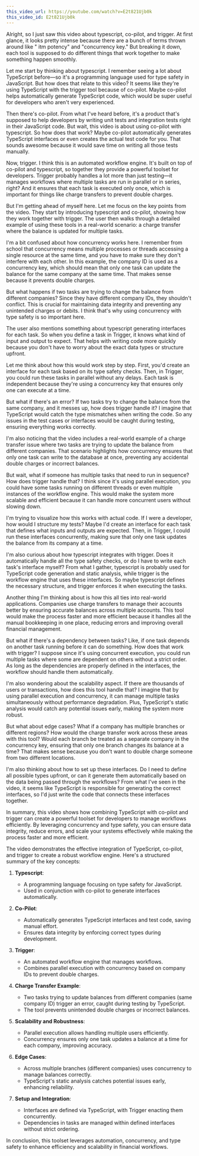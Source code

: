 ```yaml
---
this_video_url: https://youtube.com/watch?v=E2t821Ujb0k
this_video_id: E2t821Ujb0k
---
```

<think>
Alright, so I just saw this video about typescript, co-pilot, and trigger. At first glance, it looks pretty intense because there are a bunch of terms thrown around like " itm potency" and "concurrency key." But breaking it down, each tool is supposed to do different things that work together to make something happen smoothly.

Let me start by thinking about typescript. I remember seeing a lot about TypeScript before—so it's a programming language used for type safety in JavaScript. But how does that relate to this video? It seems like they're using TypeScript with the trigger tool because of co-pilot. Maybe co-pilot helps automatically generate TypeScript code, which would be super useful for developers who aren't very experienced.

Then there's co-pilot. From what I've heard before, it's a product that's supposed to help developers by writing unit tests and integration tests right in their JavaScript code. But wait, this video is about using co-pilot with typescript. So how does that work? Maybe co-pilot automatically generates TypeScript interfaces or even creates the actual test code for you. That sounds awesome because it would save time on writing all those tests manually.

Now, trigger. I think this is an automated workflow engine. It's built on top of co-pilot and typescript, so together they provide a powerful toolset for developers. Trigger probably handles a lot more than just testing—it manages workflows where multiple tasks are run in parallel or in series, right? And it ensures that each task is executed only once, which is important for things like charge transfers to prevent double charges.

But I'm getting ahead of myself here. Let me focus on the key points from the video. They start by introducing typescript and co-pilot, showing how they work together with trigger. The user then walks through a detailed example of using these tools in a real-world scenario: a charge transfer where the balance is updated for multiple tasks.

I'm a bit confused about how concurrency works here. I remember from school that concurrency means multiple processes or threads accessing a single resource at the same time, and you have to make sure they don't interfere with each other. In this example, the company ID is used as a concurrency key, which should mean that only one task can update the balance for the same company at the same time. That makes sense because it prevents double charges.

But what happens if two tasks are trying to change the balance from different companies? Since they have different company IDs, they shouldn't conflict. This is crucial for maintaining data integrity and preventing any unintended charges or debits. I think that's why using concurrency with type safety is so important here.

The user also mentions something about typescript generating interfaces for each task. So when you define a task in Trigger, it knows what kind of input and output to expect. That helps with writing code more quickly because you don't have to worry about the exact data types or structure upfront.

Let me think about how this would work step by step. First, you'd create an interface for each task based on its type safety checks. Then, in Trigger, you could run these tasks in parallel without any delays. Each task is independent because they're using a concurrency key that ensures only one can execute at a time.

But what if there's an error? If two tasks try to change the balance from the same company, and it messes up, how does trigger handle it? I imagine that TypeScript would catch the type mismatches when writing the code. So any issues in the test cases or interfaces would be caught during testing, ensuring everything works correctly.

I'm also noticing that the video includes a real-world example of a charge transfer issue where two tasks are trying to update the balance from different companies. That scenario highlights how concurrency ensures that only one task can write to the database at once, preventing any accidental double charges or incorrect balances.

But wait, what if someone has multiple tasks that need to run in sequence? How does trigger handle that? I think since it's using parallel execution, you could have some tasks running on different threads or even multiple instances of the workflow engine. This would make the system more scalable and efficient because it can handle more concurrent users without slowing down.

I'm trying to visualize how this works with actual code. If I were a developer, how would I structure my tests? Maybe I'd create an interface for each task that defines what inputs and outputs are expected. Then, in Trigger, I could run these interfaces concurrently, making sure that only one task updates the balance from its company at a time.

I'm also curious about how typescript integrates with trigger. Does it automatically handle all the type safety checks, or do I have to write each task's interface myself? From what I gather, typescript is probably used for TypeScript code generation and static analysis, while trigger is the workflow engine that uses these interfaces. So maybe typescript defines the necessary structure, and trigger enforces it when executing the tasks.

Another thing I'm thinking about is how this all ties into real-world applications. Companies use charge transfers to manage their accounts better by ensuring accurate balances across multiple accounts. This tool would make the process faster and more efficient because it handles all the manual bookkeeping in one place, reducing errors and improving overall financial management.

But what if there's a dependency between tasks? Like, if one task depends on another task running before it can do something. How does that work with trigger? I suppose since it's using concurrent execution, you could run multiple tasks where some are dependent on others without a strict order. As long as the dependencies are properly defined in the interfaces, the workflow should handle them automatically.

I'm also wondering about the scalability aspect. If there are thousands of users or transactions, how does this tool handle that? I imagine that by using parallel execution and concurrency, it can manage multiple tasks simultaneously without performance degradation. Plus, TypeScript's static analysis would catch any potential issues early, making the system more robust.

But what about edge cases? What if a company has multiple branches or different regions? How would the charge transfer work across these areas with this tool? Would each branch be treated as a separate company in the concurrency key, ensuring that only one branch changes its balance at a time? That makes sense because you don't want to double charge someone from two different locations.

I'm also thinking about how to set up these interfaces. Do I need to define all possible types upfront, or can it generate them automatically based on the data being passed through the workflows? From what I've seen in the video, it seems like TypeScript is responsible for generating the correct interfaces, so I'd just write the code that connects these interfaces together.

In summary, this video shows how combining TypeScript with co-pilot and trigger can create a powerful toolset for developers to manage workflows efficiently. By leveraging concurrency and type safety, you can ensure data integrity, reduce errors, and scale your systems effectively while making the process faster and more efficient.
</think>

The video demonstrates the effective integration of TypeScript, co-pilot, and trigger to create a robust workflow engine. Here's a structured summary of the key concepts:

1. **Typescript**: 
   - A programming language focusing on type safety for JavaScript.
   - Used in conjunction with co-pilot to generate interfaces automatically.

2. **Co-Pilot**:
   - Automatically generates TypeScript interfaces and test code, saving manual effort.
   - Ensures data integrity by enforcing correct types during development.

3. **Trigger**:
   - An automated workflow engine that manages workflows.
   - Combines parallel execution with concurrency based on company IDs to prevent double charges.

4. **Charge Transfer Example**:
   - Two tasks trying to update balances from different companies (same company ID) trigger an error, caught during testing by TypeScript.
   - The tool prevents unintended double charges or incorrect balances.

5. **Scalability and Robustness**:
   - Parallel execution allows handling multiple users efficiently.
   - Concurrency ensures only one task updates a balance at a time for each company, improving accuracy.

6. **Edge Cases**:
   - Across multiple branches (different companies) uses concurrency to manage balances correctly.
   - TypeScript's static analysis catches potential issues early, enhancing reliability.

7. **Setup and Integration**:
   - Interfaces are defined via TypeScript, with Trigger enacting them concurrently.
   - Dependencies in tasks are managed within defined interfaces without strict ordering.

In conclusion, this toolset leverages automation, concurrency, and type safety to enhance efficiency and scalability in financial workflows.
